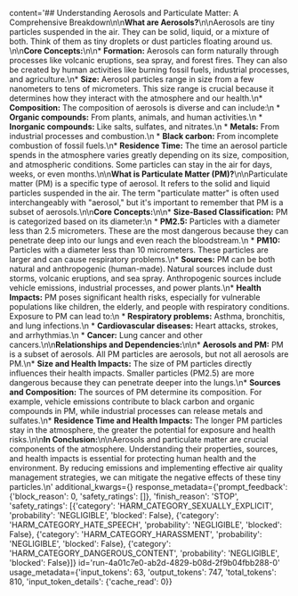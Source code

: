 content='## Understanding Aerosols and Particulate Matter: A Comprehensive Breakdown\n\n**What are Aerosols?**\n\nAerosols are tiny particles suspended in the air. They can be solid, liquid, or a mixture of both. Think of them as tiny droplets or dust particles floating around us.  \n\n**Core Concepts:**\n\n* **Formation:** Aerosols can form naturally through processes like volcanic eruptions, sea spray, and forest fires. They can also be created by human activities like burning fossil fuels, industrial processes, and agriculture.\n* **Size:** Aerosol particles range in size from a few nanometers to tens of micrometers. This size range is crucial because it determines how they interact with the atmosphere and our health.\n* **Composition:** The composition of aerosols is diverse and can include:\n    * **Organic compounds:** From plants, animals, and human activities.\n    * **Inorganic compounds:** Like salts, sulfates, and nitrates.\n    * **Metals:**  From industrial processes and combustion.\n    * **Black carbon:** From incomplete combustion of fossil fuels.\n* **Residence Time:** The time an aerosol particle spends in the atmosphere varies greatly depending on its size, composition, and atmospheric conditions. Some particles can stay in the air for days, weeks, or even months.\n\n**What is Particulate Matter (PM)?**\n\nParticulate matter (PM) is a specific type of aerosol. It refers to the solid and liquid particles suspended in the air. The term "particulate matter" is often used interchangeably with "aerosol," but it\'s important to remember that PM is a subset of aerosols.\n\n**Core Concepts:**\n\n* **Size-Based Classification:** PM is categorized based on its diameter:\n    * **PM2.5:** Particles with a diameter less than 2.5 micrometers. These are the most dangerous because they can penetrate deep into our lungs and even reach the bloodstream.\n    * **PM10:** Particles with a diameter less than 10 micrometers. These particles are larger and can cause respiratory problems.\n* **Sources:** PM can be both natural and anthropogenic (human-made). Natural sources include dust storms, volcanic eruptions, and sea spray. Anthropogenic sources include vehicle emissions, industrial processes, and power plants.\n* **Health Impacts:** PM poses significant health risks, especially for vulnerable populations like children, the elderly, and people with respiratory conditions. Exposure to PM can lead to:\n    * **Respiratory problems:** Asthma, bronchitis, and lung infections.\n    * **Cardiovascular diseases:** Heart attacks, strokes, and arrhythmias.\n    * **Cancer:** Lung cancer and other cancers.\n\n**Relationships and Dependencies:**\n\n* **Aerosols and PM:** PM is a subset of aerosols. All PM particles are aerosols, but not all aerosols are PM.\n* **Size and Health Impacts:** The size of PM particles directly influences their health impacts. Smaller particles (PM2.5) are more dangerous because they can penetrate deeper into the lungs.\n* **Sources and Composition:** The sources of PM determine its composition. For example, vehicle emissions contribute to black carbon and organic compounds in PM, while industrial processes can release metals and sulfates.\n* **Residence Time and Health Impacts:** The longer PM particles stay in the atmosphere, the greater the potential for exposure and health risks.\n\n**In Conclusion:**\n\nAerosols and particulate matter are crucial components of the atmosphere. Understanding their properties, sources, and health impacts is essential for protecting human health and the environment. By reducing emissions and implementing effective air quality management strategies, we can mitigate the negative effects of these tiny particles.\n' additional_kwargs={} response_metadata={'prompt_feedback': {'block_reason': 0, 'safety_ratings': []}, 'finish_reason': 'STOP', 'safety_ratings': [{'category': 'HARM_CATEGORY_SEXUALLY_EXPLICIT', 'probability': 'NEGLIGIBLE', 'blocked': False}, {'category': 'HARM_CATEGORY_HATE_SPEECH', 'probability': 'NEGLIGIBLE', 'blocked': False}, {'category': 'HARM_CATEGORY_HARASSMENT', 'probability': 'NEGLIGIBLE', 'blocked': False}, {'category': 'HARM_CATEGORY_DANGEROUS_CONTENT', 'probability': 'NEGLIGIBLE', 'blocked': False}]} id='run-4a01c7e0-ab2d-4829-b08d-2f9b04fbb288-0' usage_metadata={'input_tokens': 63, 'output_tokens': 747, 'total_tokens': 810, 'input_token_details': {'cache_read': 0}}